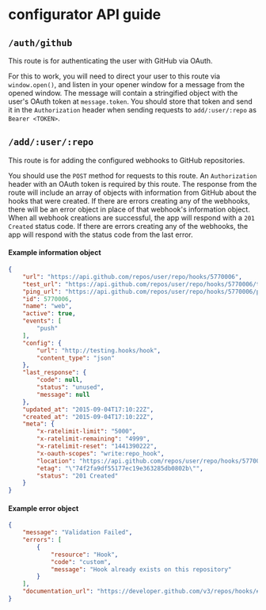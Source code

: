 # configurator API guide

## `/auth/github`

This route is for authenticating the user with GitHub via OAuth.

For this to work, you will need to direct your user to this route via `window.open()`, and listen in your opener window for a message from the opened window. The message will contain a stringified object with the user's OAuth token at `message.token`. You should store that token and send it in the `Authorization` header when sending requests to `add/:user/:repo` as `Bearer <TOKEN>`.

## `/add/:user/:repo`

This route is for adding the configured webhooks to GitHub repositories.

You should use the `POST` method for requests to this route. An `Authorization` header with an OAuth token is required by this route. The response from the route will include an array of objects with information from GitHub about the hooks that were created. If there are errors creating any of the webhooks, there will be an error object in place of that webhook's information object. When all webhook creations are successful, the app will respond with a `201 Created` status code. If there are errors creating any of the webhooks, the app will respond with the status code from the last error.

#### Example information object

```json
{
    "url": "https://api.github.com/repos/user/repo/hooks/5770006",
    "test_url": "https://api.github.com/repos/user/repo/hooks/5770006/test",
    "ping_url": "https://api.github.com/repos/user/repo/hooks/5770006/pings",
    "id": 5770006,
    "name": "web",
    "active": true,
    "events": [
        "push"
    ],
    "config": {
        "url": "http://testing.hooks/hook",
        "content_type": "json"
    },
    "last_response": {
        "code": null,
        "status": "unused",
        "message": null
    },
    "updated_at": "2015-09-04T17:10:22Z",
    "created_at": "2015-09-04T17:10:22Z",
    "meta": {
        "x-ratelimit-limit": "5000",
        "x-ratelimit-remaining": "4999",
        "x-ratelimit-reset": "1441390222",
        "x-oauth-scopes": "write:repo_hook",
        "location": "https://api.github.com/repos/user/repo/hooks/5770006",
        "etag": "\"74f2fa9df55177ec19e363285db0802b\"",
        "status": "201 Created"
    }
}
```

#### Example error object

```json
{
    "message": "Validation Failed",
    "errors": [
        {
            "resource": "Hook",
            "code": "custom",
            "message": "Hook already exists on this repository"
        }
    ],
    "documentation_url": "https://developer.github.com/v3/repos/hooks/#create-a-hook"
}
```
